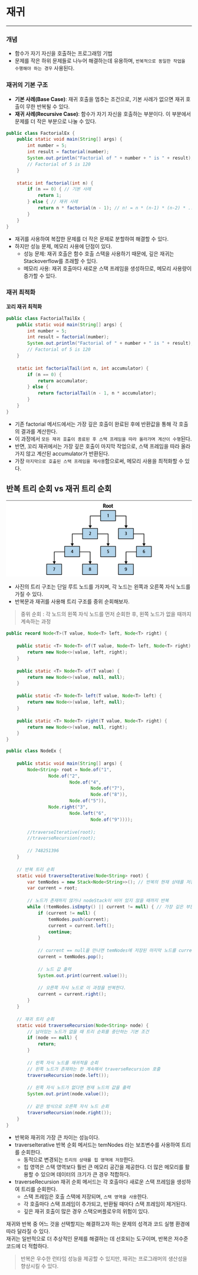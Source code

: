 # 재귀

---

### 개념
- 함수가 자기 자신을 호출하는 프로그래밍 기법
- 문제를 작은 하위 문제들로 나누어 해결하는데 유용하며, `반복적으로 동일한 작업을 수행해야 하는 경우` 사용된다.

### 재귀의 기본 구조
- **기본 사례(Base Case)**: 재귀 호출을 멈추는 조건으로, 기본 사례가 없으면 재귀 호출이 무한 반복될 수 있다.
- **재귀 사례(Recursive Case)**: 함수가 자기 자신을 호출하는 부분이다. 이 부분에서 문제를 더 작은 부분으로 나눌 수 있다.
```java
public class FactorialEx {
    public static void main(String[] args) {
        int number = 5;
        int result = factorial(number);
        System.out.println("Factorial of " + number + " is " + result);
        // Factorial of 5 is 120
    }

    static int factorial(int n) {
        if (n == 0) { // 기본 사례
            return 1;
        } else { // 재귀 사례
            return n * factorial(n - 1); // n! = n * (n-1) * (n-2) * ... * 1
        }
    }
}
```
- 재귀를 사용하여 복잡한 문제를 더 작은 문제로 분할하여 해결할 수 있다.
- 하지만 성능 문제, 메모리 사용에 단점이 있다.
  - 성능 문제: 재귀 호출은 함수 호출 스택을 사용하기 때문에, 깊은 재귀는 Stackoverflow를 초래할 수 있다.
  - 메모리 사용: 재귀 호출마다 새로운 스택 프레임을 생성하므로, 메모리 사용량이 증가할 수 있다.

### 재귀 최적화

**꼬리 재귀 최적화**
```java
public class FactorialTailEx {
    public static void main(String[] args) {
        int number = 5;
        int result = factorial(number);
        System.out.println("Factorial of " + number + " is " + result);
        // Factorial of 5 is 120
    }

    static int factorialTail(int n, int accumulator) {
        if (n == 0) {
            return accumulator;
        } else {
            return factorialTail(n - 1, n * accumulator);
        }
    }
}
```
- 기존 factorial 메서드에서는 가장 깊은 호출이 완료된 후에 반환값을 통해 각 호출의 결과를 계산한다.
- 이 과정에서 `모든 재귀 호출이 종료된 후 스택 프레임을 따라 올라가며 계산이 수행`된다.
- 반면, 꼬리 재귀에서는 가장 깊은 호출이 마지막 작업으로, 스택 프레임을 따라 올라가지 않고 계산된 accumulator가 반환된다.
- 가장 `마지막으로 호출된 스택 프레임을 재사용`함으로써, 메모리 사용을 최적화할 수 있다.

## 반복 트리 순회 vs 재귀 트리 순회
![img.png](img/TreeEx.png)
- 사진의 트리 구조는 단일 루트 노드를 가지며, 각 노드는 왼쪽과 오른쪽 자식 노드를 가질 수 있다.
- 반복문과 재귀를 사용해 트리 구조를 중위 순회해보자.
>중위 순회 : 각 노드의 왼쪽 자식 노드를 먼저 순회한 후, 왼쪽 노드가 없을 때까지 계속하는 과정
```java
public record Node<T>(T value, Node<T> left, Node<T> right) {

    public static <T> Node<T> of(T value, Node<T> left, Node<T> right) {
        return new Node<>(value, left, right);
    }

    public static <T> Node<T> of(T value) {
        return new Node<>(value, null, null);
    }

    public static <T> Node<T> left(T value, Node<T> left) {
        return new Node<>(value, left, null);
    }

    public static <T> Node<T> right(T value, Node<T> right) {
        return new Node<>(value, null, right);
    }
}
```
```java
public class NodeEx {

    public static void main(String[] args) {
        Node<String> root = Node.of("1",
                Node.of("2",
                        Node.of("4",
                                Node.of("7"),
                                Node.of("8")),
                        Node.of("5")),
                Node.right("3",
                        Node.left("6",
                                Node.of("9"))));

        //traverseIterative(root);
        //traverseRecursion(root);
        
        // 748251396
    }

    // 반복 트리 순회
    static void traverseIterative(Node<String> root) {
        var temNodes = new Stack<Node<String>>(); // 반복의 현재 상태를 저장하기 위한 보조 변수
        var current = root;
        
        // 노드가 존재하지 않거나 nodeStack이 비어 있지 않을 때까지 반복
        while (!temNodes.isEmpty() || current != null) { // 가장 깊은 부분에 도달할 때까지 모든 노드를 저장
            if (current != null) {
                temNodes.push(current);
                current = current.left();
                continue;
            }

            // current == null을 만나면 temNodes에 저장된 마지막 노드를 current 로 설정
            current = temNodes.pop();

            // 노드 값 출력
            System.out.print(current.value());

            // 오른쪽 자식 노드로 이 과정을 반복한다.
            current = current.right();
        }
    }

    // 재귀 트리 순회
    static void traverseRecursion(Node<String> node) {
        // 남아있는 노드가 없을 때 트리 순회를 중단하는 기본 조건
        if (node == null) {
            return;
        }

        // 왼쪽 자식 노드를 재귀적을 순회
        // 왼쪽 노드가 존재하는 한 계속해서 traverseRecursion 호출 
        traverseRecursion(node.left());

        // 왼쪽 자식 노드가 없다면 현재 노드의 값을 출력
        System.out.print(node.value());

        // 같은 방식으로 오른쪽 자식 노드 순회
        traverseRecursion(node.right());
    }
}
```
- 반복와 재귀의 가장 큰 차이는 성능이다.
- traverseIterative 반복 순회 메서드는 temNodes 라는 보조변수를 사용하여 트리를 순회한다.
  - 동적으로 변경되는 `트리의 상태를 힙 영역에 저장`한다.
  - 힙 영역은 스택 영역보다 훨씬 큰 메모리 공간을 제공한다. 더 많은 메모리를 활용할 수 있으며 데이터의 크기가 큰 경우 적합하다.
- traverseRecursion 재귀 순회 메서드는 각 호출마다 새로운 스택 프레임을 생성하여 트리를 순회한다.
  - 스택 프레임은 호출 스택에 저장되며, `스택 영역을 사용`한다.
  - 각 호출마다 스택 프레임이 추가되고, 반환될 때마다 스택 프레임이 제거된다.
  - 깊은 재귀 호출이 많은 경우 스택오버플로우의 위험이 있다.

재귀와 반복 중 어느 것을 선택할지는 해결하고자 하는 문제의 성격과 코드 실행 환경에 따라 달라질 수 있다.<br>
재귀는 일반적으로 더 추상적인 문제를 해결하는 데 선호되는 도구이며, 반복은 저수준 코드에 더 적합하다.

>반복은 우수한 런타임 성능을 제공할 수 있지만, 재귀는 프로그래머의 생산성을 향상시킬 수 있다.